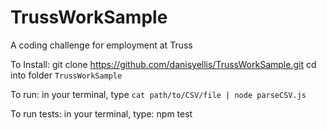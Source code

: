 # TrussWorkSample
A coding challenge for employment at Truss

To Install:
git clone https://github.com/danisyellis/TrussWorkSample.git
cd into folder `TrussWorkSample`


To run:
in your terminal, type `cat path/to/CSV/file | node parseCSV.js`

To run tests:
in your terminal, type: npm test
